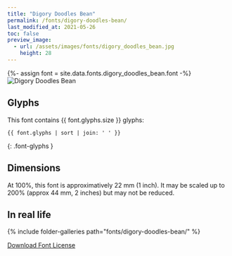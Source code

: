 ```yaml
---
title: "Digory Doodles Bean"
permalink: /fonts/digory-doodles-bean/
last_modified_at: 2021-05-26
toc: false
preview_image:
  - url: /assets/images/fonts/digory_doodles_bean.jpg
    height: 28
---
```

{%- assign font = site.data.fonts.digory_doodles_bean.font -%}
![Digory Doodles Bean](/assets/images/fonts/digory_doodles_bean.jpg)

## Glyphs

This font contains  {{ font.glyphs.size }} glyphs:

```
{{ font.glyphs | sort | join: ' ' }}
```
{: .font-glyphs }

## Dimensions

At 100%, this font is approximatively 22 mm (1 inch).
It may be scaled up to 200% (approx 44 mm, 2 inches) but may not be reduced.

## In real life

{% include folder-galleries path="fonts/digory-doodles-bean/" %}

[Download Font License](https://github.com/inkstitch/inkstitch/tree/main/fonts/digory_doodles_bean/LICENSE)
